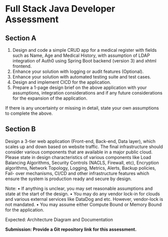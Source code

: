 # Full Stack Java Developer Assessment

## Section A

1. Design and code a simple CRUD app for a medical register with fields such as Name, Age and Medical History, with assumption of LDAP integration of Auth0 using Spring Boot backend (version 3) and xhtml frontend.
2. Enhance your solution with logging or audit features (Optional).
3. Enhance your solution with automated testing suite and test cases.
4. Design and implement CICD for the application.
5. Prepare a 1-page design brief on the above application with your assumptions, integration considerations and if any future considerations for the expansion of the application.

If there is any uncertainty or missing in detail, state your own assumptions to complete the above.

## Section B

Design a 3-tier web application (Front-end, Back-end, Data layer), which scales up and down based on website traffic. The final infrastructure should consider various components that are available in a major public cloud. Please state in design characteristics of various components like Load Balancing Algorithms, Security Controls (NACLS, Firewall, etc), Encryption algorithms, Network Topology, Logging, Metrics, Alerts, Backup policies, Fail- over mechanisms, CI/CD and other infrastructure features which ensure the system is production ready and secure by design.

Note:
• If anything is unclear, you may set reasonable assumptions and state at the start of the design.
• You may do any vendor lock-in for clouds and various external services like DataDog and etc. However, vendor-lock is not mandated.
• You may assume either Compute Bound or Memory Bound for the application.

Expected:
Architecture Diagram and Documentation

**Submission: Provide a Git repository link for this assessment.**
